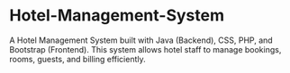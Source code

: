 # Hotel-Management-System
A Hotel Management System built with Java (Backend), CSS, PHP, and Bootstrap (Frontend). This system allows hotel staff to manage bookings, rooms, guests, and billing efficiently.
